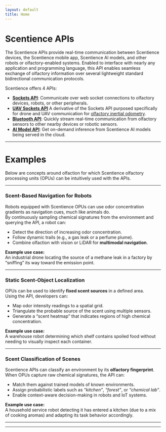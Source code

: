 ```yaml
---
layout: default
title: Home
---
```

<!-- ![image info](https://scentience.github.io/docs-api/assets/logo.png) -->
<!-- <img src="https://scentience.github.io/docs-api/assets/logo.png" style="display:block;float:none;margin-left:auto;margin-right:auto;width:3%"> -->
<!-- # ![](https://scentience.github.io/docs-api/assets/logo.png =250x)  Scentience APIs  -->
# Scentience APIs
The Scentience APIs provide real-time communication between Scentience devices, the Scentience mobile app, Scentience AI models, and other robots or olfactory-enabled systems.
Enabled to interface with nearly any application and programming language, this API enables seamless exchange of olfactory information over several lightweight standard bidirectional communication protocols.

Scentience offers 4 APIs:
- **[Sockets API](https://scentience.github.io/docs-api/sockets-api)**: Communicate over web socket connections to olfactory devices, robots, or other peripherals.
- **[UAV Sockets API](https://scentience.github.io/docs-api/sockets-uav-api)** A derivative of the Sockets API purposed specifically for drone and UAV communication for [olfactory inertial odometry](https://ieeexplore.ieee.org/document/11078037).
- **[Bluetooth API](https://scentience.github.io/docs-api/ble-api)**: Quickly stream real-time communication from olfactory sensors to other nearby devices or robotic sensors.
- **[AI Model API](https://scentience.github.io/docs-api/model-cards)**: Get on-demand inference from Scentience AI models being served in the cloud.


<!-- **Features**
- Real-time Communication – Stream data from olfactory devices with minimal latency.
- Robot Integration – Allow robots and IoT devices to access olfactory information.
- App Relay – The Scentience app can act as a hub, relaying olfactory signals between devices.
- Lightweight & Efficient – Built with standard software development tools like GCD, GATT, REST, web sockets, and more for high performance and scalability.
- Cross-Platform Ready – Any capable connection through conventional cloud, application, or firmware languages (Python, JavaScript, C++, etc.). -->

---

# Examples

Below are concepts around olfaction for which Scentience olfactory processing units (OPUs) can be intuitively used with the APIs.

---

### Scent-Based Navigation for Robots
Robots equipped with Scentience OPUs can use odor concentration gradients as navigation cues, much like animals do.  
By continuously sampling chemical signatures from the environment and querying the API, a robot can:
- Detect the direction of increasing odor concentration.
- Follow dynamic trails (e.g., a gas leak or a perfume plume).
- Combine olfaction with vision or LiDAR for **multimodal navigation**.

**Example use case:**  
An industrial drone locating the source of a methane leak in a factory by “sniffing” its way toward the emission point.

---

### Static Scent-Object Localization
OPUs can be used to identify **fixed scent sources** in a defined area.  
Using the API, developers can:
- Map odor intensity readings to a spatial grid.
- Triangulate the probable source of the scent using multiple sensors.
- Generate a “scent heatmap” that indicates regions of high chemical concentration.

**Example use case:**  
A warehouse robot determining which shelf contains spoiled food without needing to visually inspect each container.

---

### Scent Classification of Scenes
Scentience APIs can classify an environment by its **olfactory fingerprint**.  
When OPUs capture raw chemical signatures, the API can:
- Match them against trained models of known environments.
- Assign probabilistic labels such as *“kitchen”*, *“forest”*, or *“chemical lab”*.
- Enable context-aware decision-making in robots and IoT systems.

**Example use case:**  
A household service robot detecting it has entered a kitchen (due to a mix of cooking aromas) and adapting its task behavior accordingly.


---
---

